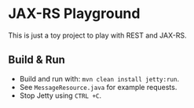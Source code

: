 # JAX-RS Playground
This is just a toy project to play with REST and JAX-RS. 

## Build & Run
- Build and run with: `mvn clean install jetty:run`.
- See `MessageResource.java` for example requests.
- Stop Jetty using `CTRL +C`.
